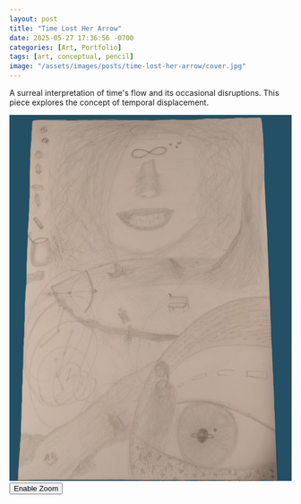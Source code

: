 ```yaml
---
layout: post
title: "Time Lost Her Arrow"
date: 2025-05-27 17:36:56 -0700
categories: [Art, Portfolio]
tags: [art, conceptual, pencil]
image: "/assets/images/posts/time-lost-her-arrow/cover.jpg"
---
```


A surreal interpretation of time's flow and its occasional disruptions. This piece explores the concept of temporal displacement.

<div class="magnify-container">
  <img src="/assets/images/posts/time-lost-her-arrow/cover.jpg" alt="Time Lost Her Arrow" class="main-image">
  <div class="magnifying-glass"></div>
  <button class="magnify-toggle">Enable Zoom</button>
</div>



